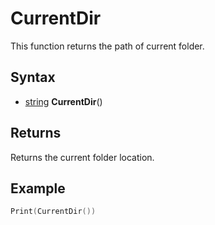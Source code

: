 # CurrentDir

This function returns the path of current folder.

## Syntax

- [string](https://www.lua.org/manual/5.4/manual.html#6.4) **CurrentDir**()

## Returns

Returns the current folder location.

## Example

```lua
Print(CurrentDir())
```
